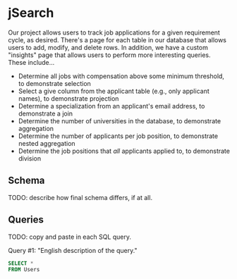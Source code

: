 # jSearch

Our project allows users to track job applications for a given requirement cycle, as desired. There's a page for each table in our database that allows users to add, modify, and delete rows. In addition, we have a custom "insights" page that allows users to perform more interesting queries. These include...

* Determine all jobs with compensation above some minimum threshold, to demonstrate selection
* Select a give column from the applicant table (e.g., only applicant names), to demonstrate projection
* Determine a specialization from an applicant's email address, to demonstrate a join
* Determine the number of universities in the database, to demonstrate aggregation
* Determine the number of applicants per job position, to demonstrate nested aggregation
* Determine the job positions that _all_ applicants applied to, to demonstrate division

## Schema

TODO: describe how final schema differs, if at all.

## Queries

TODO: copy and paste in each SQL query.

Query #1: "English description of the query."

```sql
SELECT *
FROM Users
```

